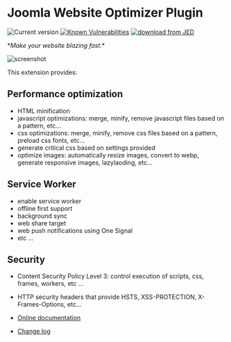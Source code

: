 # Joomla Website Optimizer Plugin

![Current version](https://img.shields.io/badge/dynamic/xml?color=green&label=current%20version&query=%2Fextension%2Fversion&url=https%3A%2F%2Fraw.githubusercontent.com%2Ftbela99%2Fgzip%2Fv.next%2Fgzip.xml) [![Known Vulnerabilities](https://snyk.io/test/github/tbela99/gzip/badge.svg)](https://snyk.io/test/github/tbela99/gzip) [![download from JED](https://img.shields.io/badge/download%20from-JED-blueviolet.svg)](https://extensions.joomla.org/extensions/extension/core-enhancements/performance/gzip/)

\*_Make your website blazing fast_.\*

![screenshot](https://raw.githubusercontent.com/tbela99/gzip/master/Capture.PNG)

This extension provides:

## Performance optimization

- HTML minification
- javascript optimizations: merge, minify, remove javascript files based on a pattern, etc...
- css optimizations: merge, minify, remove css files based on a pattern, preload css fonts, etc...
- generate critical css based on settings provided
- optimize images: automatically resize images, convert to webp, generate responsive images, lazylaoding, etc...

## Service Worker

- enable service worker
- offline first support
- background sync
- web share target
- web push notifications using One Signal
- etc ...

## Security

- Content Security Policy Level 3: control execution of scripts, css, frames, workers, etc ...
- HTTP security headers that provide HSTS, XSS-PROTECTION, X-Frames-Options, etc...

- [Online documentation](https://tbela99.github.io/gzip/Docs/dist/)
- [Change log](./CHANGELOG.md)
